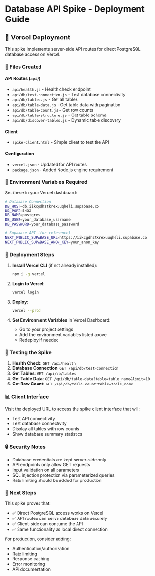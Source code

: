 # Database API Spike - Deployment Guide

## 🚀 Vercel Deployment

This spike implements server-side API routes for direct PostgreSQL database access on Vercel.

### 📁 Files Created

#### API Routes (`api/`)
- `api/health.js` - Health check endpoint
- `api/db/test-connection.js` - Test database connectivity
- `api/db/tables.js` - Get all tables
- `api/db/table-data.js` - Get table data with pagination
- `api/db/table-count.js` - Get row counts
- `api/db/table-structure.js` - Get table schema
- `api/db/discover-tables.js` - Dynamic table discovery

#### Client
- `spike-client.html` - Simple client to test the API

#### Configuration
- `vercel.json` - Updated for API routes
- `package.json` - Added Node.js engine requirement

### 🔧 Environment Variables Required

Set these in your Vercel dashboard:

```bash
# Database Connection
DB_HOST=db.iikcgdhztkrexuuqheli.supabase.co
DB_PORT=5432
DB_NAME=postgres
DB_USER=your_database_username
DB_PASSWORD=your_database_password

# Supabase API (for reference)
NEXT_PUBLIC_SUPABASE_URL=https://iikcgdhztkrexuuqheli.supabase.co
NEXT_PUBLIC_SUPABASE_ANON_KEY=your_anon_key
```

### 🚀 Deployment Steps

1. **Install Vercel CLI** (if not already installed):
   ```bash
   npm i -g vercel
   ```

2. **Login to Vercel**:
   ```bash
   vercel login
   ```

3. **Deploy**:
   ```bash
   vercel --prod
   ```

4. **Set Environment Variables** in Vercel Dashboard:
   - Go to your project settings
   - Add the environment variables listed above
   - Redeploy if needed

### 🧪 Testing the Spike

1. **Health Check**: `GET /api/health`
2. **Database Connection**: `GET /api/db/test-connection`
3. **Get Tables**: `GET /api/db/tables`
4. **Get Table Data**: `GET /api/db/table-data?table=table_name&limit=10`
5. **Get Row Count**: `GET /api/db/table-count?table=table_name`

### 📊 Client Interface

Visit the deployed URL to access the spike client interface that will:
- Test API connectivity
- Test database connectivity
- Display all tables with row counts
- Show database summary statistics

### 🔒 Security Notes

- Database credentials are kept server-side only
- API endpoints only allow GET requests
- Input validation on all parameters
- SQL injection protection via parameterized queries
- Rate limiting should be added for production

### 🎯 Next Steps

This spike proves that:
- ✅ Direct PostgreSQL access works on Vercel
- ✅ API routes can serve database data securely
- ✅ Client-side can consume the API
- ✅ Same functionality as local direct connection

For production, consider adding:
- Authentication/authorization
- Rate limiting
- Response caching
- Error monitoring
- API documentation
